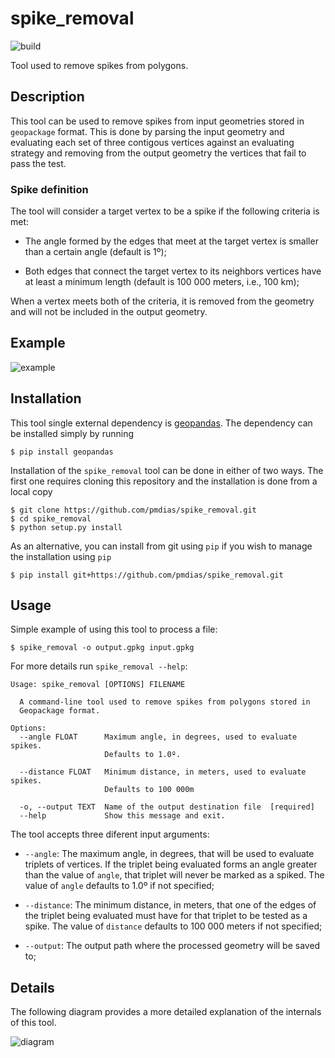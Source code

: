 # spike_removal

![build](https://github.com/pmdias/spike_removal/workflows/build/badge.svg?branch=master)

Tool used to remove spikes from polygons.

## Description

This tool can be used to remove spikes from input geometries stored in
`geopackage` format. This is done by parsing the input geometry and evaluating
each set of three contigous vertices against an evaluating strategy and
removing from the output geometry the vertices that fail to pass the test.

### Spike definition

The tool will consider a target vertex to be a spike if the following criteria
is met:

* The angle formed by the edges that meet at the target vertex is smaller than
a certain angle (default is 1º);

* Both edges that connect the target vertex to its neighbors vertices have at
least a minimum length (default is 100 000 meters, i.e., 100 km);

When a vertex meets both of the criteria, it is removed from the geometry and
will not be included in the output geometry.


## Example

![example](https://github.com/pmdias/spike_removal/blob/master/docs/example.png?raw=true)


## Installation

This tool single external dependency is [geopandas](https://geopandas.org/). The
dependency can be installed simply by running

```
$ pip install geopandas
```

Installation of the `spike_removal` tool can be done in either of two ways.
The first one requires cloning this repository and the installation is done
from a local copy

```
$ git clone https://github.com/pmdias/spike_removal.git
$ cd spike_removal
$ python setup.py install
```

As an alternative, you can install from git using `pip` if you wish to manage
the installation using `pip`

```
$ pip install git+https://github.com/pmdias/spike_removal.git
```


## Usage

Simple example of using this tool to process a file:

```
$ spike_removal -o output.gpkg input.gpkg
```

For more details run `spike_removal --help`:

```
Usage: spike_removal [OPTIONS] FILENAME

  A command-line tool used to remove spikes from polygons stored in
  Geopackage format.

Options:
  --angle FLOAT      Maximum angle, in degrees, used to evaluate spikes.
                     Defaults to 1.0º.

  --distance FLOAT   Minimum distance, in meters, used to evaluate spikes.
                     Defaults to 100 000m

  -o, --output TEXT  Name of the output destination file  [required]
  --help             Show this message and exit.
```

The tool accepts three diferent input arguments:

* `--angle`: The maximum angle, in degrees, that will be used to evaluate
triplets of vertices. If the triplet being evaluated forms an angle greater
than the value of `angle`, that triplet will never be marked as a spiked. The
value of `angle` defaults to 1.0º if not specified;

* `--distance`: The minimum distance, in meters, that one of the edges of the
triplet being evaluated must have for that triplet to be tested as a spike.
The value of `distance` defaults to 100 000 meters if not specified;

* `--output`: The output path where the processed geometry will be saved to;


## Details

The following diagram provides a more detailed explanation of the internals
of this tool.

![diagram](https://github.com/pmdias/spike_removal/blob/master/docs/spike_removal_diagram.svg?raw=true)

